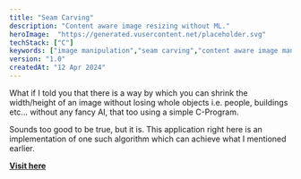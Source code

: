 ```yaml
---
title: "Seam Carving"
description: "Content aware image resizing without ML."
heroImage:  "https://generated.vusercontent.net/placeholder.svg"
techStack: ["C"]
keywords: ["image manipulation","seam carving","content aware image manipulation","no machine learning"]
version: "1.0"
createdAt: "12 Apr 2024"
---
```


What if I told you that there is a way by which you can shrink the width/height of an image without losing whole objects i.e. people, buildings etc&hellip; without any fancy AI, that too using a simple C-Program.

Sounds too good to be true, but it is. This application right here is an implementation of one such algorithm which can achieve what I mentioned earlier.

**[Visit here](https://www.github.com/xenitane/seam-carving)**

